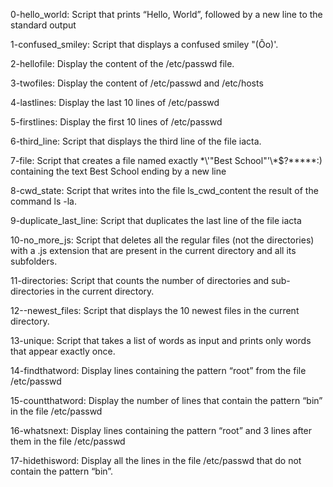 0-hello_world: Script that prints “Hello, World”, followed by a new line to the standard output 

1-confused_smiley: Script that displays a confused smiley "(Ôo)'.

2-hellofile: Display the content of the /etc/passwd file.

3-twofiles: Display the content of /etc/passwd and /etc/hosts

4-lastlines: Display the last 10 lines of /etc/passwd

5-firstlines: Display the first 10 lines of /etc/passwd

6-third_line: Script that displays the third line of the file iacta.

7-file: Script that creates a file named exactly \*\\'"Best School"\'\\*$\?\*\*\*\*\*:) containing the text Best School ending by a new line

8-cwd_state: Script that writes into the file ls_cwd_content the result of the command ls -la.

9-duplicate_last_line: Script that duplicates the last line of the file iacta

10-no_more_js: Script that deletes all the regular files (not the directories) with a .js extension that are present in the current directory and all its subfolders.

11-directories: Script that counts the number of directories and sub-directories in the current directory.

12--newest_files: Script that displays the 10 newest files in the current directory.

13-unique: Script that takes a list of words as input and prints only words that appear exactly once.

14-findthatword: Display lines containing the pattern “root” from the file /etc/passwd

15-countthatword: Display the number of lines that contain the pattern “bin” in the file /etc/passwd

16-whatsnext: Display lines containing the pattern “root” and 3 lines after them in the file /etc/passwd

17-hidethisword: Display all the lines in the file /etc/passwd that do not contain the pattern “bin”.
